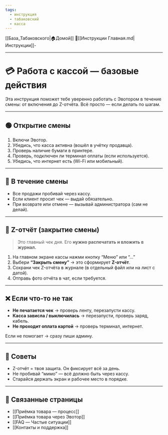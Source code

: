 ```yaml
---
tags:
  - инструкция
  - табаковский
  - касса
---
```

[[База_Табаковского|🏠Домой]]
📁[[Инструкции Главная.md|Инструкции]]-

---
# 💳 Работа с кассой — базовые действия

Эта инструкция поможет тебе уверенно работать с Эвотором в течение смены: от включения до Z-отчёта. Всё просто — если делать по шагам.

---

## 🟢 Открытие смены

1. Включи Эвотор.
2. Убедись, что касса активна (вошёл в учётку продавца).
3. Проверь наличие бумаги в принтере.
4. Проверь, подключен ли терминал оплаты (если используется).
5. Убедись, что интернет есть (Wi-Fi или мобильный).

---

## 🔁 В течение смены

- Все продажи пробивай через кассу.
- Если клиент просит чек — выдай обязательно.
- При возврате или отмене — вызывай администратора (сам не делай).

---

## 🧾 Z-отчёт (закрытие смены)

> Это главный чек дня. Его **нужно распечатать и вложить в журнал.**

1. На главном экране кассы нажми кнопку “Меню” или “…”  
2. Выбери **“Закрыть смену”** → это сформирует **Z-отчёт**.
3. Сохрани чек Z-отчёта в журнале (в отдельный файл или на лист с датой).
4. Отправь фото отчёта в чат, если требуется.

---

## ❌ Если что-то не так

- **Не печатается чек** → проверь ленту, перезапусти кассу.
- **Касса зависла / выключилась** → перезапусти, проверь заряд, кабель.
- **Не проходит оплата картой** → проверь терминал, интернет.

Если не помогает → сразу пиши админу.

---

## 🧠 Советы

- Z-отчёт = твоя защита. Он фиксирует всё за день.
- Не пробивай “мимо” — всё должно быть через кассу.
- Старайся держать экран и рабочее место в порядке.

---

## 📎 Связанные страницы

- [[Приёмка товара — процесс]]
- [[Приёмка товара через Эвотор]]
- [[FAQ — Частые ситуации]]
- [[Контакты и поддержка]]
